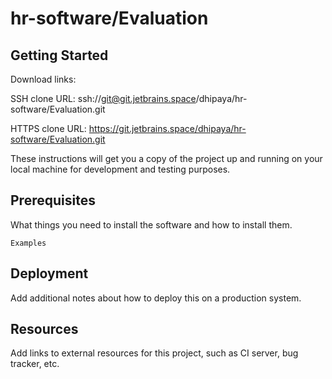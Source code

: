 # hr-software/Evaluation



## Getting Started

Download links:

SSH clone URL: ssh://git@git.jetbrains.space/dhipaya/hr-software/Evaluation.git

HTTPS clone URL: https://git.jetbrains.space/dhipaya/hr-software/Evaluation.git



These instructions will get you a copy of the project up and running on your local machine for development and testing purposes.

## Prerequisites

What things you need to install the software and how to install them.

```
Examples
```

## Deployment

Add additional notes about how to deploy this on a production system.

## Resources

Add links to external resources for this project, such as CI server, bug tracker, etc.
